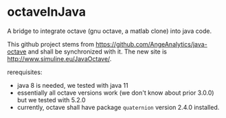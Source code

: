 # octaveInJava
A bridge to integrate octave (gnu octave, a matlab clone) into java code. 

This github project stems from https://github.com/AngeAnalytics/java-octave 
and shall be synchronized with it. 
The new site is http://www.simuline.eu/JavaOctave/. 

rerequisites: 
- java 8 is needed, we tested with java 11
- essentially all octave versions work (we don't know about prior 3.0.0) 
  but we tested with 5.2.0 
- currently, octave shall have package `quaternion` version 2.4.0 installed. 
